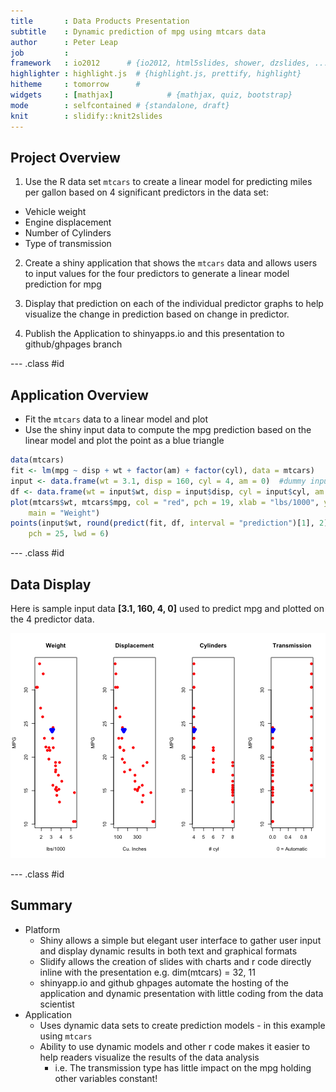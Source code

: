```yaml
---
title       : Data Products Presentation
subtitle    : Dynamic prediction of mpg using mtcars data
author      : Peter Leap
job         : 
framework   : io2012      # {io2012, html5slides, shower, dzslides, ...}
highlighter : highlight.js  # {highlight.js, prettify, highlight}
hitheme     : tomorrow      # 
widgets     : [mathjax]            # {mathjax, quiz, bootstrap}
mode        : selfcontained # {standalone, draft}
knit        : slidify::knit2slides
---
```

## Project Overview
1. Use the R data set `mtcars` to create a linear model for predicting miles per gallon based on 4 significant predictors in the data set:
  * Vehicle weight
  * Engine displacement
  * Number of Cylinders
  * Type of transmission 
  
2. Create a shiny application that shows the `mtcars` data and allows users to input values for the four predictors to generate a linear model prediction for mpg

3. Display that prediction on each of the individual predictor graphs to help visualize the change in prediction based on change in predictor.

4. Publish the Application to shinyapps.io  and this presentation to github/ghpages branch

---  .class #id 

## Application Overview
  * Fit the `mtcars` data to a linear model and plot
  * Use the shiny input data to compute the mpg prediction based on the linear model and plot the point as a blue triangle
  

```r
data(mtcars)
fit <- lm(mpg ~ disp + wt + factor(am) + factor(cyl), data = mtcars)
input <- data.frame(wt = 3.1, disp = 160, cyl = 4, am = 0)  #dummy input data
df <- data.frame(wt = input$wt, disp = input$disp, cyl = input$cyl, am = input$am)
plot(mtcars$wt, mtcars$mpg, col = "red", pch = 19, xlab = "lbs/1000", ylab = "MPG", 
    main = "Weight")
points(input$wt, round(predict(fit, df, interval = "prediction")[1], 2), col = "blue", 
    pch = 25, lwd = 6)
```

---  .class #id 
## Data Display

Here is sample input data **[3.1, 160, 4, 0]** used to predict mpg and plotted on the 4 predictor data.

![plot of chunk unnamed-chunk-2](assets/fig/unnamed-chunk-2-1.png) 

--- .class #id 

## Summary
  * Platform
    * Shiny allows a simple but elegant user interface to gather user input and display dynamic results in both text and graphical formats
    * Slidify allows the creation of slides with charts and r code directly inline with the presentation e.g. dim(mtcars) =  32, 11
    * shinyapp.io and github ghpages automate the hosting of the application and dynamic presentation with little coding from the data scientist
  * Application
    * Uses dynamic data sets to create prediction models - in this example using `mtcars`
    * Ability to use dynamic models and other r code makes it easier to help readers visualize the results of the data analysis
      * i.e. The transmission type has little impact on the mpg holding other variables constant!

